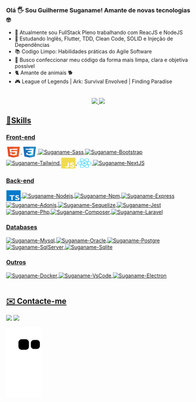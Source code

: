 ### Olá 🖐️ Sou Guilherme Suganame! Amante de novas tecnologias 🤓 

- 🔭 Atualmente sou FullStack Pleno trabalhando com ReacJS e NodeJS
- 🌱 Estudando Inglês, Flutter, TDD, Clean Code, SOLID e Injeção de Dependências
- 📚 Codigo Limpo: Habilidades práticas do Agile Software
- 🔨 Busco confeccionar meu código da forma mais limpa, clara e objetiva possível
- 🐈 Amante de animais 🐕
- 🎮 League of Legends | Ark: Survival Envolved | Finding Paradise

<br>

<div align="center">
  <a href="https://github.com/suganame">
  <img height="180em" src="https://github-readme-stats.vercel.app/api?username=suganame&show_icons=true&theme=blueberry&include_all_commits=true&count_private=true"/>
  <img height="180em" src="https://github-readme-stats.vercel.app/api/top-langs/?username=suganame&layout=compact&langs_count=7&theme=blueberry "/>
</div>
  
## 💪Skills
  ### Front-end
  <img align="center" alt="Suganame-HTML" title="HTML 5" height="30" width="40" src="https://raw.githubusercontent.com/devicons/devicon/master/icons/html5/html5-original.svg">
  <img align="center" alt="Suganame-CSS" title="CSS 3" height="30" width="40" src="https://raw.githubusercontent.com/devicons/devicon/master/icons/css3/css3-original.svg">
  <img align="center" alt="Suganame-Sass" title="Sass" height="30" width="40" src="https://cdn.jsdelivr.net/gh/devicons/devicon/icons/sass/sass-original.svg">
  <img align="center" alt="Suganame-Bootstrap" title="Bootstrap" height="30" width="40" src="https://cdn.jsdelivr.net/gh/devicons/devicon/icons/bootstrap/bootstrap-original.svg">
  <img align="center" alt="Suganame-Tailwind" title="Tailwind" height="30" width="40" src="https://cdn.jsdelivr.net/gh/devicons/devicon/icons/tailwindcss/tailwindcss-plain.svg">    
  <img align="center" alt="Suganame-Js" title="Javascript" height="30" width="40" src="https://raw.githubusercontent.com/devicons/devicon/master/icons/javascript/javascript-plain.svg">
  <img align="center" alt="Suganame-React" title="ReactJS" height="30" width="40" src="https://raw.githubusercontent.com/devicons/devicon/master/icons/react/react-original.svg">
  <img align="center" alt="Suganame-NextJS" title="NextJS" height="30" width="40" src="https://cdn.jsdelivr.net/gh/devicons/devicon/icons/nextjs/nextjs-line.svg">
    
  ### Back-end    
  <img align="center" alt="Suganame-Ts" title="Typescript" height="30" width="40" src="https://raw.githubusercontent.com/devicons/devicon/master/icons/typescript/typescript-plain.svg">
  <img align="center" alt="Suganame-Nodejs" title="NodeJS" height="30" width="40" src="https://cdn.jsdelivr.net/gh/devicons/devicon/icons/nodejs/nodejs-original.svg">
  <img align="center" alt="Suganame-Npm" title="Npm" height="30" width="40" src="https://cdn.jsdelivr.net/gh/devicons/devicon/icons/npm/npm-original-wordmark.svg">
  <img align="center" alt="Suganame-Express" title="Express" height="30" width="40" src="https://cdn.jsdelivr.net/gh/devicons/devicon/icons/express/express-original.svg">
  <img align="center" alt="Suganame-Adonis" title="AdonisJS" height="30" width="40" src="https://cdn.jsdelivr.net/gh/devicons/devicon/icons/adonisjs/adonisjs-original.svg">  
  <img align="center" alt="Suganame-Sequelize" title="Sequelize" height="30" width="40" src="https://cdn.jsdelivr.net/gh/devicons/devicon/icons/sequelize/sequelize-plain.svg">    
  <img align="center" alt="Suganame-Jest" title="Jest" height="30" width="40" src="https://cdn.jsdelivr.net/gh/devicons/devicon/icons/jest/jest-plain.svg">      
  <img align="center" alt="Suganame-Php" title="PHP" height="30" width="40" src="https://cdn.jsdelivr.net/gh/devicons/devicon/icons/php/php-plain.svg">
  <img align="center" alt="Suganame-Composer" title="Composer" height="30" width="40" src="https://cdn.jsdelivr.net/gh/devicons/devicon/icons/composer/composer-original.svg">
  <img align="center" alt="Suganame-Laravel" title="Laravel" height="30" width="40" src="https://cdn.jsdelivr.net/gh/devicons/devicon/icons/laravel/laravel-plain.svg">
  
    
  ### Databases
      
  <img align="center" alt="Suganame-Mysql" title="Mysql" height="30" width="40" src="https://cdn.jsdelivr.net/gh/devicons/devicon/icons/mysql/mysql-original.svg">
  <img align="center" alt="Suganame-Oracle" title="Oracle" height="30" width="40" src="https://cdn.jsdelivr.net/gh/devicons/devicon/icons/oracle/oracle-original.svg">
  <img align="center" alt="Suganame-Postgre" title="PostgreSQL" height="30" width="40" src="https://cdn.jsdelivr.net/gh/devicons/devicon/icons/postgresql/postgresql-original.svg">
  <img align="center" alt="Suganame-SqlServer" title="SqlServer" height="30" width="40" src="https://cdn.jsdelivr.net/gh/devicons/devicon/icons/microsoftsqlserver/microsoftsqlserver-plain.svg">
  <img align="center" alt="Suganame-Sqlite" title="Sqlite" height="30" width="40" src="https://cdn.jsdelivr.net/gh/devicons/devicon/icons/sqlite/sqlite-original.svg">
  
  ### Outros
  <img align="center" alt="Suganame-Docker" title="Docker" height="30" width="40" src="https://cdn.jsdelivr.net/gh/devicons/devicon/icons/docker/docker-original.svg"> 
  <img align="center" alt="Suganame-VsCode" title="Visual Studio Code" height="30" width="40" src="https://cdn.jsdelivr.net/gh/devicons/devicon/icons/vscode/vscode-original.svg">
  <img align="center" alt="Suganame-Electron" title="Electron" height="30" width="40" src="https://cdn.jsdelivr.net/gh/devicons/devicon/icons/electron/electron-original.svg">
  
  <br>
  <br>
  
  ## ✉️ Contacte-me
  
 <div> 
   <a href="https://www.linkedin.com/in/guisuganame"><img src="https://img.shields.io/badge/-LinkedIn-%230077B5?style=for-the-badge&logo=linkedin&logoColor=white" target="_blank"></a>
  <a href = "mailto:gsuganame@gmail.com"><img src="https://img.shields.io/badge/Gmail-D14836?style=for-the-badge&logo=gmail&logoColor=white" target="_blank"></a>
   
   ![Snake animation](https://github.com/suganame/suganame/blob/output/github-contribution-grid-snake.svg)
  
